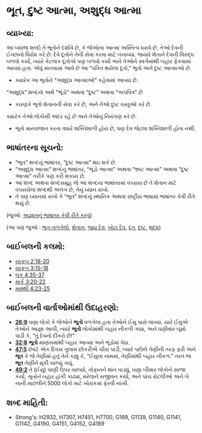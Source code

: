 # ભૂત, દુષ્ટ આત્મા, અશુદ્ધ આત્મા 

## વ્યાખ્યા: 

આ બધાંજ શબ્દો તે ભૂતોને દર્શાવે છે, કે જેઓના આત્મા અસ્તિત્વ ધરાવે છે, તેઓ દેવની ઈચ્છાનો વિરોધ કરે છે.
દેવે દૂતોને તેની સેવા કરવા માટે બનાવ્યા.
જયારે શેતાને દેવની વિરુદ્ધ બળવો કર્યો, ત્યારે કેટલાક દૂતોએ પણ બળવો કર્યો અને તેઓને સ્વર્ગમાંથી બહાર ફેકવામાં આવ્યા હતા.
એવું માનવામાં આવે છે આ “પતિત થયેલા દૂતો,” ભૂતો અને દુષ્ટ આત્માઓ છે.

* ક્યારેક આ ભૂતોને “અશુદ્ધ આત્માઓ” કહેવામાં આવ્યા છે.

“અશુદ્ધ” શબ્દનો અર્થ “ભૂંડો” અથવા “દુષ્ટ” અથવા “અપવિત્ર” છે

* કારણકે ભૂતો શેતાનની સેવા કરે છે, અને તેઓ દુષ્ટ વસ્તુઓ કરે છે.

ક્યારેક તેઓ લોકોની અંદર રહે છે અને તેઓનું નિયંત્રણ કરે છે.

* ભૂતો માનવજાત કરતા વધારે શક્તિશાળી હોય છે, પણ દેવ જેટલા શક્તિશાળી હોતા નથી.

## ભાષાંતરના સૂચનો: 

* “ભૂત” શબ્દનું ભાષાંતર, “દુષ્ટ આત્મા” થઇ શકે છે.
* “અશુદ્ધ આત્મા” શબ્દનું ભાષાંતર, “ભૂંડો આત્મા” અથવા “ભ્રષ્ટ આત્મા” અથવા “દુષ્ટ આત્મા” તરીકે પણ કરી શકાય છે.
* આ શબ્દ અથવા શબ્દસમૂહ જે આ શબ્દના ભાષાંતરમાં વપરાય છે તે શેતાન માટે વપરાયેલા શબ્દથી અલગ છે, તેનું ધ્યાન રાખો.
* તે પણ ધ્યાનમાં રાખો કે “ભૂત” શબ્દનું સ્થાનિક અથવા રાષ્ટ્રીય ભાષામાં ભાષાંતર કેવી રીતે થયું છે.

(જુઓ: [અજ્ઞાતનું ભાષાંતર કેવી રીતે કરવું](rc://gu/ta/man/translate/translate-unknown))

(આ પણ જુઓ : [ભૂત-વળગેલો](../kt/demonpossessed.md), [શેતાન](../kt/satan.md), [જૂઠા દેવ](../kt/falsegod.md), [ખોટા દેવ](../kt/falsegod.md), [દૂત](../kt/angel.md), [દુષ્ટ](../kt/evil.md), [શુદ્ધ](../kt/clean.md))

## બાઈબલની કલમો: 

* [યાકૂબ 2:18-20](rc://gu/tn/help/jas/02/18)
* [યાકૂબ 3:15-18](rc://gu/tn/help/jas/03/15)
* [લૂક 4:35-37](rc://gu/tn/help/luk/04/35)
* [માર્ક 3:20-22](rc://gu/tn/help/mrk/03/20)
* [માથ્થી 4:23-25](rc://gu/tn/help/mat/04/23)

## બાઈબલની વાર્તાઓમાંથી ઉદાહરણો: 

* __[26:9](rc://gu/tn/help/obs/26/09)__ ઘણા લોકો કે જેઓને __ભૂતો__ વળગેલા હતા તેઓને ઈસુ પાસે લાવ્યાં. યારે ઈસુએ તેઓને આજ્ઞા આપી, ત્યારે __ભૂતો__ લોકોમાંથી બહાર નીકળી ગયા, અને ઘણીવાર બૂમો પાડી કે, “તું દેવનો દીકરો છે!”
* __[32:8](rc://gu/tn/help/obs/32/08)__ __ભૂતો__ માણસમાંથી બહાર આવ્યા અને ભૂંડોમાં પેઠા.
* __[47:5](rc://gu/tn/help/obs/47/05)__ છેવટે એક દિવસ ગુલામ છોકરીએ ચીસ પાડી, ત્યારે પાઉલે તેણીની તરફ ફરી અને __ભૂત__ કે જે તેણીમાં હતું તેને કહ્યુ કે, “ઈસુના નામમાં, તેણીમાંથી બહાર નીકળ.” તરત જ __ભૂત__ તેણીને મૂકી ચાલ્યું ગયું.
* __[49:2](rc://gu/tn/help/obs/49/02)__ તે (ઈસુ) પાણી ઉપર ચાલ્યો, તોફાનને શાંત પાડ્યું, ઘણા બીમાર લોકોને સાજા કર્યા, _ભૂતોને_ બહાર હાંકી કાઢ્યા, મરેલાને સજીવન કર્યા, અને પાંચ રોટલીઓ અને બે નાની માછલીને 5000 લોકો માટે ખોરાકમાં ફેરવી નાંખી.

## શબ્દ માહિતી: 

* Strong's: H2932, H7307, H7451, H7700, G169, G1139, G1140, G1141, G1142, G4190, G4151, G4152, G4189
